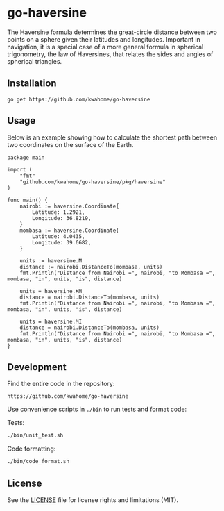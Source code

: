 # go-haversine
The Haversine formula determines the great-circle distance between two points on a sphere given their latitudes and longitudes. Important in navigation, it is a special case of a more general formula in spherical trigonometry, the law of Haversines, that relates the sides and angles of spherical triangles.

## Installation

```
go get https://github.com/kwahome/go-haversine
```

## Usage

Below is an example showing how to calculate the shortest path between two coordinates on the surface of the Earth.

    package main
    
    import (
    	"fmt"
    	"github.com/kwahome/go-haversine/pkg/haversine"
    )
    
    func main() {
    	nairobi := haversine.Coordinate{
    		Latitude: 1.2921,
    		Longitude: 36.8219,
    	}
    	mombasa := haversine.Coordinate{
    		Latitude: 4.0435,
    		Longitude: 39.6682,
    	}
    
    	units := haversine.M
    	distance := nairobi.DistanceTo(mombasa, units)
    	fmt.Println("Distance from Nairobi =", nairobi, "to Mombasa =", mombasa, "in", units, "is", distance)
    
    	units = haversine.KM
    	distance = nairobi.DistanceTo(mombasa, units)
    	fmt.Println("Distance from Nairobi =", nairobi, "to Mombasa =", mombasa, "in", units, "is", distance)
    
    	units = haversine.MI
    	distance = nairobi.DistanceTo(mombasa, units)
    	fmt.Println("Distance from Nairobi =", nairobi, "to Mombasa =", mombasa, "in", units, "is", distance)
    }

## Development

Find the entire code in the repository:

```
https://github.com/kwahome/go-haversine
```

Use convenience scripts in `./bin` to run tests and format code:

Tests:

```bash
./bin/unit_test.sh
```

Code formatting:

```bash
./bin/code_format.sh
```

## License

See the [LICENSE](LICENSE) file for license rights and limitations (MIT).

